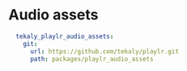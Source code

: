 # Audio assets

```yaml
  tekaly_playlr_audio_assets:
    git:
      url: https://github.com/tekaly/playlr.git
      path: packages/playlr_audio_assets
```
